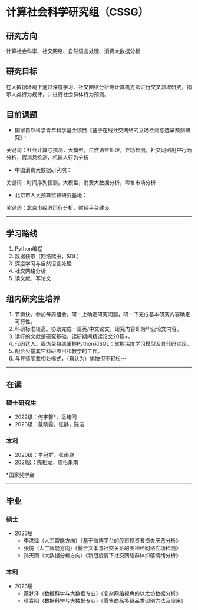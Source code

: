 # 计算社会科学研究组（CSSG）
## 研究方向

计算社会科学、社交网络、自然语言处理、消费大数据分析

## 研究目标

在大数据环境下通过深度学习、社交网络分析等计算机方法进行交叉领域研究，揭示人类行为规律，并进行社会群体行为预测。

## 目前课题

- 国家自然科学青年科学基金项目《基于在线社交网络的立场检测与选举预测研究》：
  

关键词：社会计算与预测，大模型，自然语言处理，立场检测，社交网络用户行为分析，假消息检测，机器人行为分析

- 中国消费大数据研究院：
  

关键词：时间序列预测，大模型，消费大数据分析，零售市场分析
    
- 北京市人大预算监督研究基地：
  

关键词：北京市经济运行分析，财经平台建设

---

## 学习路线

1. Python编程
2. 数据获取（网络爬虫，SQL）
3. 深度学习与自然语言处理
4. 社交网络分析
5. 读文献、写论文

## 组内研究生培养

1. 节奏快。参加每周组会，研一上确定研究问题，研一下完成基本研究内容确定可行性。
2. 科研标准较高。协助完成一篇英/中文论文，研究内容即为毕业论文内容。
3. 读好的文献是研究基础。读研期间精读论文20篇+。
4. 代码达人。锻炼至熟练掌握Python和SQL；掌握深度学习模型及其代码实现。
5. 配合少量其它科研项目和教学的工作。
6. 与导师朋辈相处模式，（自认为）愉快但不轻松～

---

## 在读

### 硕士研究生

- 2022级：何宇馨*，岳绪同
- 2023级：戴晓雯，张静，陈洁

###  本科

- 2020级：李冠群，张雨骁
- 2021级：陈相龙，周怡朱南

*国家奖学金

---

## 毕业

### 硕士

- 2023届
    - 李洪瑶（人工智能方向）《基于微博平台的股市投资者损失厌恶分析》
    - 张悦（人工智能方向）《融合文本与社交关系的图神经网络立场检测》
    - 孙天雨（大数据分析方向）《新冠疫情下社交网络群体抑郁情绪分析》

###  本科

- 2023届
    - 蔡梦泽（数据科学与大数据专业）《复杂网络视角的以太坊数据分析》
    - 张春阳（数据科学与大数据专业）《零售商品多级品类识别方法及应用》